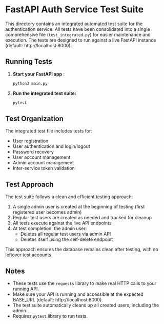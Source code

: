 # FastAPI Auth Service Test Suite

This directory contains an integrated automated test suite for the authentication service. All tests have been consolidated into a single comprehensive file (`test_integrated.py`) for easier maintenance and execution. The tests are designed to run against a live FastAPI instance (default: http://localhost:8000).

## Running Tests

1. **Start your FastAPI app** :
   ```bash
   python3 main.py
   ```

2. **Run the integrated test suite:**
   ```bash
   pytest 
   ```

## Test Organization

The integrated test file includes tests for:
- User registration
- User authentication and login/logout
- Password recovery
- User account management
- Admin account management
- Inter-service token validation

## Test Approach

The test suite follows a clean and efficient testing approach:

1. A single admin user is created at the beginning of testing (first registered user becomes admin)
2. Regular test users are created as needed and tracked for cleanup
3. All tests execute against the live API endpoints
4. At test completion, the admin user:
   - Deletes all regular test users via admin API
   - Deletes itself using the self-delete endpoint

This approach ensures the database remains clean after testing, with no leftover test accounts.

## Notes
- These tests use the `requests` library to make real HTTP calls to your running API.
- Make sure your API is running and accessible at the expected BASE_URL (default: http://localhost:8000).
- The test suite automatically cleans up all created users, including the admin.
- Requires `pytest` library to run tests.
